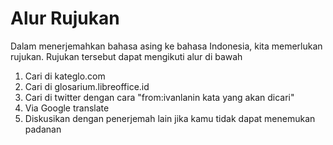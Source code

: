# Alur Rujukan

Dalam menerjemahkan bahasa asing ke bahasa Indonesia, kita memerlukan rujukan. Rujukan tersebut dapat mengikuti alur di bawah

1. Cari di kateglo.com
2. Cari di glosarium.libreoffice.id
3. Cari di twitter dengan cara "from:ivanlanin kata yang akan dicari"
4. Via Google translate
5. Diskusikan dengan penerjemah lain jika kamu tidak dapat menemukan padanan

